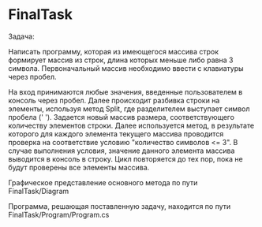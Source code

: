 # FinalTask

Задача:

Написать программу, которая из имеющегося массива строк формирует массив из строк, длина которых меньше либо равна 3 символа. 
Первоначальный массив необходимо ввести с клавиатуры через пробел. 

На вход принимаются любые значения, введенные пользователем в консоль через пробел. Далее происходит разбивка строки на элементы, используя метод Split, где разделителем выступает символ пробела (' '). 
Задается новый массив размера, соответствующего количеству элементов строки.
Далее используется метод, в результате которого для каждого элемента текущего массива проводится проверка на соответствие условию "количество символов <= 3". В случае выполнения условия, значение данного элемента массива выводится в консоль в строку. Цикл повторяется до тех пор, пока не будут проверены все элементы массива.

Графическое представление основного метода по пути FinalTask/Diagram

Программа, решающая поставленную задачу, находится по пути FinalTask/Program/Program.cs
